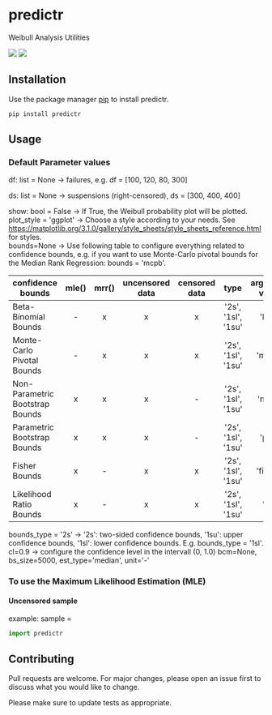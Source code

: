 # predictr
Weibull Analysis Utilities

![](https://img.shields.io/pypi/v/predictr?color=blue&label=pypi)
![](https://img.shields.io/github/stars/tvtoglu/predictr?style=flat-square)

## Installation

Use the package manager [pip](https://pip.pypa.io/en/stable/) to install predictr.

```bash
pip install predictr
```

## Usage
### Default Parameter values
df: list = None -> failures, e.g. df = [100, 120, 80, 300]<br>

ds: list = None -> suspensions (right-censored), ds = [300, 400, 400]<br>

show: bool = False -> If True, the Weibull probability plot will be plotted.<br>
plot_style = 'ggplot' -> Choose a style according to your needs. See https://matplotlib.org/3.1.0/gallery/style_sheets/style_sheets_reference.html for styles.<br>
bounds=None -> Use following table to configure everything related to confidence bounds, e.g. if you want to use Monte-Carlo pivotal bounds for the Median Rank Regression: bounds = 'mcpb'.<br>

| confidence bounds               | mle() | mrr() | uncensored data | censored data |        type        | argument value |
|---------------------------------|:-----:|:-----:|:---------------:|:-------------:|:------------------:|:--------------:|
| Beta-Binomial Bounds            |   -   |   x   |        x        |       x       | '2s', '1sl', '1su' |      'bbb'     |
| Monte-Carlo Pivotal Bounds      |   -   |   x   |        x        |       x       | '2s', '1sl', '1su' |     'mcpb'     |
| Non-Parametric Bootstrap Bounds |   x   |   x   |        x        |       -       | '2s', '1sl', '1su' |     'npbb'     |
| Parametric Bootstrap Bounds     |   x   |   x   |        x        |       -       | '2s', '1sl', '1su' |      'pbb'     |
| Fisher Bounds                   |   x   |   -   |        x        |       x       | '2s', '1sl', '1su' |    'fisher'    |
| Likelihood Ratio Bounds         |   x   |   -   |        x        |       x       | '2s', '1sl', '1su' |      'lrb'     |

bounds_type = '2s' -> '2s': two-sided confidence bounds, '1su': upper confidence bounds, '1sl': lower confidence bounds. E.g. bounds_type = '1sl'.<br>
cl=0.9 -> configure the confidence level in the intervall (0, 1.0)
bcm=None, 
bs_size=5000, 
est_type='median',
                 unit='-'
### To use the Maximum Likelihood Estimation (MLE)
#### Uncensored sample
example:
sample = 
```python
import predictr


```

## Contributing
Pull requests are welcome. For major changes, please open an issue first to discuss what you would like to change.

Please make sure to update tests as appropriate.

